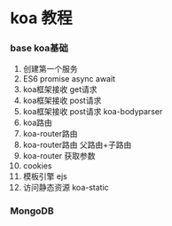 
# koa 教程

### base  koa基础
1. 创建第一个服务
2. ES6 promise async await
3. koa框架接收 get请求
4. koa框架接收 post请求
5. koa框架接收 post请求    koa-bodyparser
6. koa路由
7. koa-router路由
8. koa-router路由  父路由+子路由
9. koa-router 获取参数
10.  cookies
11. 模板引擎  ejs
12. 访问静态资源 koa-static

### MongoDB
